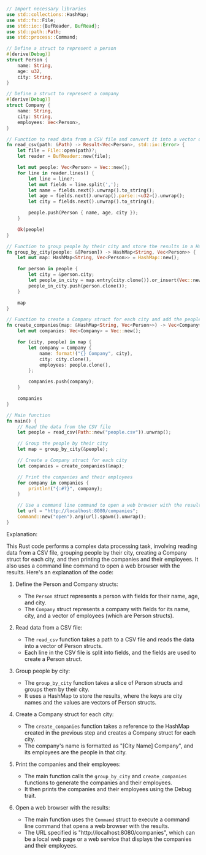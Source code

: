 ```rust
// Import necessary libraries
use std::collections::HashMap;
use std::fs::File;
use std::io::{BufReader, BufRead};
use std::path::Path;
use std::process::Command;

// Define a struct to represent a person
#[derive(Debug)]
struct Person {
    name: String,
    age: u32,
    city: String,
}

// Define a struct to represent a company
#[derive(Debug)]
struct Company {
    name: String,
    city: String,
    employees: Vec<Person>,
}

// Function to read data from a CSV file and convert it into a vector of Person structs
fn read_csv(path: &Path) -> Result<Vec<Person>, std::io::Error> {
    let file = File::open(path)?;
    let reader = BufReader::new(file);

    let mut people: Vec<Person> = Vec::new();
    for line in reader.lines() {
        let line = line?;
        let mut fields = line.split(',');
        let name = fields.next().unwrap().to_string();
        let age = fields.next().unwrap().parse::<u32>().unwrap();
        let city = fields.next().unwrap().to_string();

        people.push(Person { name, age, city });
    }

    Ok(people)
}

// Function to group people by their city and store the results in a HashMap
fn group_by_city(people: &[Person]) -> HashMap<String, Vec<Person>> {
    let mut map: HashMap<String, Vec<Person>> = HashMap::new();

    for person in people {
        let city = &person.city;
        let people_in_city = map.entry(city.clone()).or_insert(Vec::new());
        people_in_city.push(person.clone());
    }

    map
}

// Function to create a Company struct for each city and add the people in that city as employees
fn create_companies(map: &HashMap<String, Vec<Person>>) -> Vec<Company> {
    let mut companies: Vec<Company> = Vec::new();

    for (city, people) in map {
        let company = Company {
            name: format!("{} Company", city),
            city: city.clone(),
            employees: people.clone(),
        };

        companies.push(company);
    }

    companies
}

// Main function
fn main() {
    // Read the data from the CSV file
    let people = read_csv(Path::new("people.csv")).unwrap();

    // Group the people by their city
    let map = group_by_city(&people);

    // Create a Company struct for each city
    let companies = create_companies(&map);

    // Print the companies and their employees
    for company in companies {
        println!("{:#?}", company);
    }

    // Use a command line command to open a web browser with the results
    let url = "http://localhost:8080/companies";
    Command::new("open").arg(url).spawn().unwrap();
}
```

Explanation:

This Rust code performs a complex data processing task, involving reading data from a CSV file, grouping people by their city, creating a Company struct for each city, and then printing the companies and their employees. It also uses a command line command to open a web browser with the results. Here's an explanation of the code:

1. Define the Person and Company structs:

   - The `Person` struct represents a person with fields for their name, age, and city.
   - The `Company` struct represents a company with fields for its name, city, and a vector of employees (which are Person structs).

2. Read data from a CSV file:

   - The `read_csv` function takes a path to a CSV file and reads the data into a vector of Person structs.
   - Each line in the CSV file is split into fields, and the fields are used to create a Person struct.

3. Group people by city:

   - The `group_by_city` function takes a slice of Person structs and groups them by their city.
   - It uses a HashMap to store the results, where the keys are city names and the values are vectors of Person structs.

4. Create a Company struct for each city:

   - The `create_companies` function takes a reference to the HashMap created in the previous step and creates a Company struct for each city.
   - The company's name is formatted as "[City Name] Company", and its employees are the people in that city.

5. Print the companies and their employees:

   - The main function calls the `group_by_city` and `create_companies` functions to generate the companies and their employees.
   - It then prints the companies and their employees using the Debug trait.

6. Open a web browser with the results:

   - The main function uses the `Command` struct to execute a command line command that opens a web browser with the results.
   - The URL specified is "http://localhost:8080/companies", which can be a local web page or a web service that displays the companies and their employees.